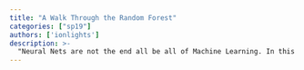 ```yaml
---
title: "A Walk Through the Random Forest"
categories: ["sp19"]
authors: ['ionlights']
description: >-
  "Neural Nets are not the end all be all of Machine Learning. In this lecutre,  we will see how a decision tree works, and see how powerful a collection of  them can. From there, we will see how to utilize Random Forests to do digit  recognition."
---
```


 

